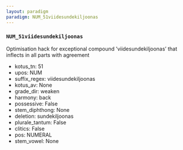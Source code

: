 ```yaml
---
layout: paradigm
paradigm: NUM_51viidesundekiljoonas
---
```

### ` NUM_51viidesundekiljoonas `

Optimisation hack for exceptional compound ’viidesundekiljoonas’ that inflects in all parts with agreement
* kotus_tn: 51
* upos: NUM
* suffix_regex: viidesundekiljoonas
* kotus_av: None
* grade_dir: weaken
* harmony: back
* possessive: False
* stem_diphthong: None
* deletion: sundekiljoonas
* plurale_tantum: False
* clitics: False
* pos: NUMERAL
* stem_vowel: None
